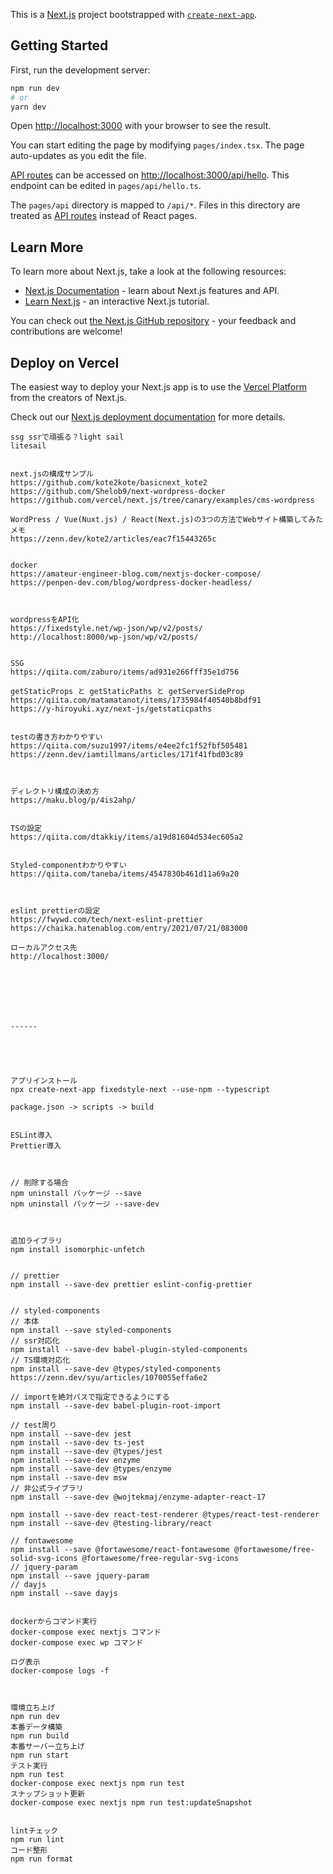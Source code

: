 This is a [Next.js](https://nextjs.org/) project bootstrapped with [`create-next-app`](https://github.com/vercel/next.js/tree/canary/packages/create-next-app).

## Getting Started

First, run the development server:

```bash
npm run dev
# or
yarn dev
```

Open [http://localhost:3000](http://localhost:3000) with your browser to see the result.

You can start editing the page by modifying `pages/index.tsx`. The page auto-updates as you edit the file.

[API routes](https://nextjs.org/docs/api-routes/introduction) can be accessed on [http://localhost:3000/api/hello](http://localhost:3000/api/hello). This endpoint can be edited in `pages/api/hello.ts`.

The `pages/api` directory is mapped to `/api/*`. Files in this directory are treated as [API routes](https://nextjs.org/docs/api-routes/introduction) instead of React pages.

## Learn More

To learn more about Next.js, take a look at the following resources:

- [Next.js Documentation](https://nextjs.org/docs) - learn about Next.js features and API.
- [Learn Next.js](https://nextjs.org/learn) - an interactive Next.js tutorial.

You can check out [the Next.js GitHub repository](https://github.com/vercel/next.js/) - your feedback and contributions are welcome!

## Deploy on Vercel

The easiest way to deploy your Next.js app is to use the [Vercel Platform](https://vercel.com/new?utm_medium=default-template&filter=next.js&utm_source=create-next-app&utm_campaign=create-next-app-readme) from the creators of Next.js.

Check out our [Next.js deployment documentation](https://nextjs.org/docs/deployment) for more details.

```
ssg ssrで頑張る？light sail
litesail


next.jsの構成サンプル
https://github.com/kote2kote/basicnext_kote2
https://github.com/Shelob9/next-wordpress-docker
https://github.com/vercel/next.js/tree/canary/examples/cms-wordpress

WordPress / Vue(Nuxt.js) / React(Next.js)の3つの方法でWebサイト構築してみたメモ
https://zenn.dev/kote2/articles/eac7f15443265c


docker
https://amateur-engineer-blog.com/nextjs-docker-compose/
https://penpen-dev.com/blog/wordpress-docker-headless/



wordpressをAPI化
https://fixedstyle.net/wp-json/wp/v2/posts/
http://localhost:8000/wp-json/wp/v2/posts/


SSG
https://qiita.com/zaburo/items/ad931e266fff35e1d756

getStaticProps と getStaticPaths と getServerSideProp
https://qiita.com/matamatanot/items/1735984f40540b8bdf91
https://y-hiroyuki.xyz/next-js/getstaticpaths


testの書き方わかりやすい
https://qiita.com/suzu1997/items/e4ee2fc1f52fbf505481
https://zenn.dev/iamtillmans/articles/171f41fbd03c89



ディレクトリ構成の決め方
https://maku.blog/p/4is2ahp/


TSの設定
https://qiita.com/dtakkiy/items/a19d81604d534ec605a2


Styled-componentわかりやすい
https://qiita.com/taneba/items/4547830b461d11a69a20



eslint prettierの設定
https://fwywd.com/tech/next-eslint-prettier
https://chaika.hatenablog.com/entry/2021/07/21/083000

ローカルアクセス先
http://localhost:3000/







------





アプリインストール
npx create-next-app fixedstyle-next --use-npm --typescript

package.json -> scripts -> build


ESLint導入
Prettier導入



// 削除する場合
npm uninstall パッケージ --save
npm uninstall パッケージ --save-dev



追加ライブラリ
npm install isomorphic-unfetch


// prettier
npm install --save-dev prettier eslint-config-prettier


// styled-components
// 本体
npm install --save styled-components
// ssr対応化
npm install --save-dev babel-plugin-styled-components
// TS環境対応化
npm install --save-dev @types/styled-components
https://zenn.dev/syu/articles/1070055effa6e2

// importを絶対パスで指定できるようにする
npm install --save-dev babel-plugin-root-import

// test周り
npm install --save-dev jest
npm install --save-dev ts-jest
npm install --save-dev @types/jest
npm install --save-dev enzyme
npm install --save-dev @types/enzyme
npm install --save-dev msw
// 非公式ライブラリ
npm install --save-dev @wojtekmaj/enzyme-adapter-react-17

npm install --save-dev react-test-renderer @types/react-test-renderer
npm install --save-dev @testing-library/react

// fontawesome
npm install --save @fortawesome/react-fontawesome @fortawesome/free-solid-svg-icons @fortawesome/free-regular-svg-icons
// jquery-param
npm install --save jquery-param
// dayjs
npm install --save dayjs


dockerからコマンド実行
docker-compose exec nextjs コマンド
docker-compose exec wp コマンド

ログ表示
docker-compose logs -f



環境立ち上げ
npm run dev
本番データ構築
npm run build
本番サーバー立ち上げ
npm run start
テスト実行
npm run test
docker-compose exec nextjs npm run test
スナップショット更新
docker-compose exec nextjs npm run test:updateSnapshot


lintチェック
npm run lint
コード整形
npm run format
```
